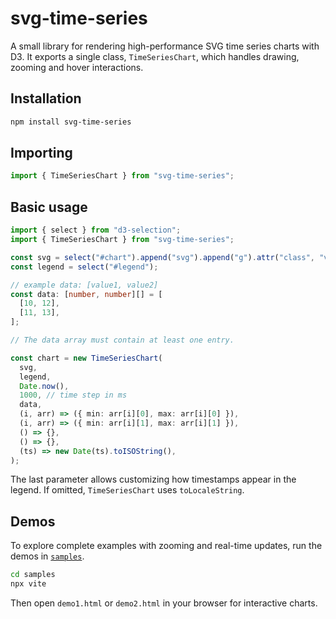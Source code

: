 # svg-time-series

A small library for rendering high-performance SVG time series charts with D3. It exports a single class, `TimeSeriesChart`, which handles drawing, zooming and hover interactions.

## Installation

```sh
npm install svg-time-series
```

## Importing

```ts
import { TimeSeriesChart } from "svg-time-series";
```

## Basic usage

```ts
import { select } from "d3-selection";
import { TimeSeriesChart } from "svg-time-series";

const svg = select("#chart").append("svg").append("g").attr("class", "view");
const legend = select("#legend");

// example data: [value1, value2]
const data: [number, number][] = [
  [10, 12],
  [11, 13],
];

// The data array must contain at least one entry.

const chart = new TimeSeriesChart(
  svg,
  legend,
  Date.now(),
  1000, // time step in ms
  data,
  (i, arr) => ({ min: arr[i][0], max: arr[i][0] }),
  (i, arr) => ({ min: arr[i][1], max: arr[i][1] }),
  () => {},
  () => {},
  (ts) => new Date(ts).toISOString(),
);
```

The last parameter allows customizing how timestamps appear in the legend. If
omitted, `TimeSeriesChart` uses `toLocaleString`.

## Demos

To explore complete examples with zooming and real-time updates, run the demos in [`samples`](../samples).

```sh
cd samples
npx vite
```

Then open `demo1.html` or `demo2.html` in your browser for interactive charts.
